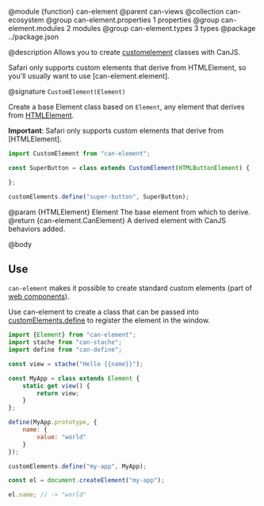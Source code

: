 @module {function} can-element
@parent can-views
@collection can-ecosystem
@group can-element.properties 1 properties
@group can-element.modules 2 modules
@group can-element.types 3 types
@package ../package.json

@description Allows you to create [customelement](https://developer.mozilla.org/en-US/docs/Web/Web_Components/Custom_Elements) classes with CanJS.

Safari only supports custom elements that derive from HTMLElement, so you'll usually want to use [can-element.element].

@signature `CustomElement(Element)`

Create a base Element class based on `Element`, any element that derives from [HTMLElement](https://developer.mozilla.org/en-US/docs/Web/API/HTMLElement).

**Important**: Safari only supports custom elements that derive from [HTMLElement].

```js
import CustomElement from "can-element";

const SuperButton = class extends CustomElement(HTMLButtonElement) {

};

customElements.define("super-button", SuperButton);
```

@param {HTMLElement} Element The base element from which to derive.
@return {can-element.CanElement} A derived element with CanJS behaviors added.

@body

## Use

`can-element` makes it possible to create standard custom elements (part of [web components](https://developer.mozilla.org/en-US/docs/Web/Web_Components)).

Use can-element to create a class that can be passed into [customElements.define](https://developer.mozilla.org/en-US/docs/Web/API/CustomElementRegistry/define) to register the element in the window.

```js
import {Element} from "can-element";
import stache from "can-stache";
import define from "can-define";

const view = stache("Hello {{name}}");

const MyApp = class extends Element {
	static get view() {
		return view;
	}
};

define(MyApp.prototype, {
	name: {
		value: "world"
	}
});

customElements.define("my-app", MyApp);

const el = document.createElement("my-app");

el.name; // -> "world"
```

